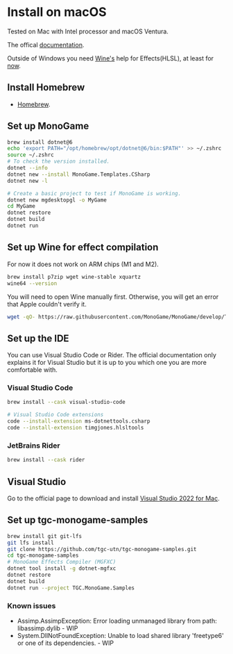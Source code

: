 # Install on macOS

Tested on Mac with Intel processor and macOS Ventura.

The offical [documentation](https://docs.monogame.net/articles/getting_started/1_setting_up_your_development_environment_macos.html).

Outside of Windows you need [Wine's](https://www.winehq.org) help for Effects(HLSL), at least for [now](https://github.com/MonoGame/MonoGame/issues/2167).

## Install Homebrew

- [Homebrew](https://brew.sh).

## Set up MonoGame

```bash
brew install dotnet@6
echo 'export PATH="/opt/homebrew/opt/dotnet@6/bin:$PATH"' >> ~/.zshrc
source ~/.zshrc
# To check the version installed.
dotnet --info
dotnet new --install MonoGame.Templates.CSharp
dotnet new -l

# Create a basic project to test if MonoGame is working.
dotnet new mgdesktopgl -o MyGame
cd MyGame
dotnet restore
dotnet build
dotnet run
```

## Set up Wine for effect compilation

For now it does not work on ARM chips (M1 and M2).

```bash
brew install p7zip wget wine-stable xquartz
wine64 --version
```

You will need to open Wine manually first. Otherwise, you will get an error that Apple couldn't verify it.

```bash
wget -qO- https://raw.githubusercontent.com/MonoGame/MonoGame/develop/Tools/MonoGame.Effect.Compiler/mgfxc_wine_setup.sh | bash
```

## Set up the IDE

You can use Visual Studio Code or Rider. The official documentation only explains it for Visual Studio but it is up to
you which one you are more comfortable with.

### Visual Studio Code

```bash
brew install --cask visual-studio-code

# Visual Studio Code extensions
code --install-extension ms-dotnettools.csharp
code --install-extension timgjones.hlsltools
```

### JetBrains Rider

```bash
brew install --cask rider
```

## Visual Studio

Go to the official page to download and
install [Visual Studio 2022 for Mac](https://visualstudio.microsoft.com/es/vs/mac/).

## Set up tgc-monogame-samples

```bash
brew install git git-lfs
git lfs install
git clone https://github.com/tgc-utn/tgc-monogame-samples.git
cd tgc-monogame-samples
# MonoGame Effects Compiler (MGFXC)
dotnet tool install -g dotnet-mgfxc
dotnet restore
dotnet build
dotnet run --project TGC.MonoGame.Samples
```

### Known issues

- Assimp.AssimpException: Error loading unmanaged library from path: libassimp.dylib - WIP
- System.DllNotFoundException: Unable to load shared library 'freetype6' or one of its dependencies. - WIP
